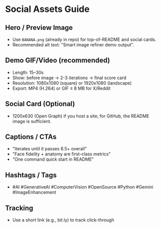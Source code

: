 # Social Assets Guide

## Hero / Preview Image
- Use `BANANA.png` (already in repo) for top-of-README and social cards.
- Recommended alt text: "Smart image refiner demo output".

## Demo GIF/Video (recommended)
- Length: 15–30s
- Show: before image → 2-3 iterations → final score card
- Resolution: 1080x1080 (square) or 1920x1080 (landscape)
- Export: MP4 (H.264) or GIF ≤ 8 MB for X/Reddit

## Social Card (Optional)
- 1200x630 (Open Graph) if you host a site; for GitHub, the README image is sufficient.

## Captions / CTAs
- "Iterates until it passes 8.5+ overall"
- "Face fidelity + anatomy are first-class metrics"
- "One command quick start in README"

## Hashtags / Tags
- #AI #GenerativeAI #ComputerVision #OpenSource #Python #Gemini #ImageEnhancement

## Tracking
- Use a short link (e.g., bit.ly) to track click-through
